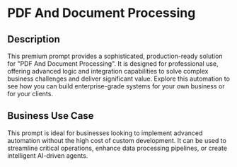 # PDF And Document Processing

## Description
This premium prompt provides a sophisticated, production-ready solution for "PDF And Document Processing". It is designed for professional use, offering advanced logic and integration capabilities to solve complex business challenges and deliver significant value. Explore this automation to see how you can build enterprise-grade systems for your own business or for your clients.

## Business Use Case
This prompt is ideal for businesses looking to implement advanced automation without the high cost of custom development. It can be used to streamline critical operations, enhance data processing pipelines, or create intelligent AI-driven agents.
